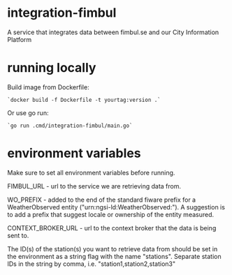 # integration-fimbul
A service that integrates data between fimbul.se and our City Information Platform


# running locally
Build image from Dockerfile:

    `docker build -f Dockerfile -t yourtag:version .`

Or use go run:

    `go run .cmd/integration-fimbul/main.go`

# environment variables
Make sure to set all environment variables before running.

FIMBUL_URL - url to the service we are retrieving data from.

WO_PREFIX - added to the end of the standard fiware prefix for a WeatherObserved entity ("urn:ngsi-ld:WeatherObserved:"). A suggestion is to add a prefix that suggest locale or ownership of the entity measured. 

CONTEXT_BROKER_URL - url to the context broker that the data is being sent to.

The ID(s) of the station(s) you want to retrieve data from should be set in the environment as a string flag with the name "stations". Separate station IDs in the string by comma, i.e. "station1,station2,station3"